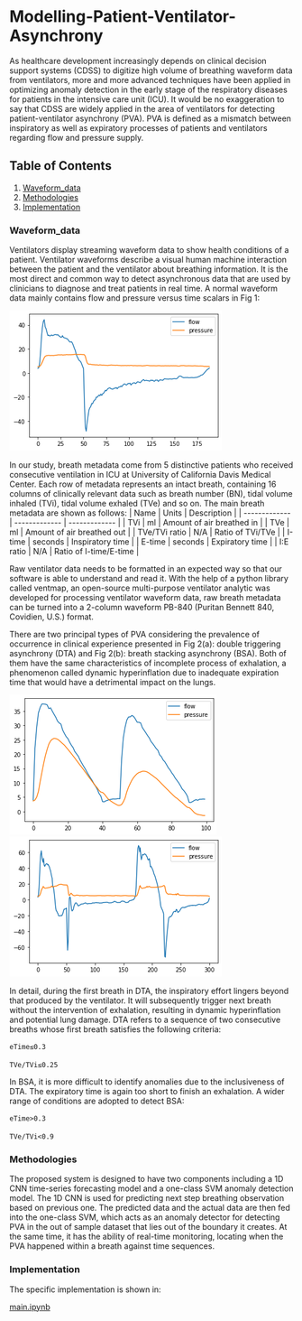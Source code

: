# Modelling-Patient-Ventilator-Asynchrony
As healthcare development increasingly depends on clinical decision support systems (CDSS) to digitize high volume of breathing waveform data from ventilators, more and more advanced techniques have been applied in optimizing anomaly detection in the early stage of the respiratory diseases for patients in the intensive care unit (ICU). It would be no exaggeration to say that CDSS are widely applied in the area of ventilators for detecting patient-ventilator asynchrony (PVA). PVA is defined as a mismatch between inspiratory as well as expiratory processes of patients and ventilators regarding flow and pressure supply.

## Table of Contents
1. [Waveform_data](#Waveform_data)
2. [Methodologies](#Methodologies)
3. [Implementation](#Implementation)

### Waveform_data
Ventilators display streaming waveform data to show health conditions of a patient. Ventilator waveforms describe a visual human machine interaction between the patient and the ventilator about breathing information. It is the most direct and common way to detect asynchronous data that are used by clinicians to diagnose and treat patients in real time. A normal waveform data mainly contains flow and pressure versus time scalars in Fig 1:

![Fig 1](download1.png)

In our study, breath metadata come from 5 distinctive patients who received consecutive ventilation in ICU at University of California Davis Medical Center. Each row of metadata represents an intact breath, containing 16 columns of clinically relevant data such as breath number (BN), tidal volume inhaled (TVi), tidal volume exhaled (TVe) and so on. The main breath metadata are shown as follows:
| Name | Units | Description |
| ------------- | ------------- | ------------- |
| TVi | ml | Amount of air breathed in |
| TVe	| ml | Amount of air breathed out |
| TVe/TVi ratio |	N/A |	Ratio of TVi/TVe |
| I-time | seconds | Inspiratory time |
| E-time | seconds | Expiratory time |
| I:E ratio	| N/A	| Ratio of I-time/E-time |


Raw ventilator data needs to be formatted in an expected way so that our software is able to understand and read it. With the help of a python library called ventmap, an open-source multi-purpose ventilator analytic was developed for processing ventilator waveform data, raw breath metadata can be turned into a 2-column waveform PB-840 (Puritan Bennett 840, Covidien, U.S.) format.

There are two principal types of PVA considering the prevalence of occurrence in clinical experience presented in Fig 2(a): double triggering asynchrony (DTA) and Fig 2(b): breath stacking asynchrony (BSA). Both of them have the same characteristics of incomplete process of exhalation, a phenomenon called dynamic hyperinflation due to inadequate expiration time that would have a detrimental impact on the lungs.

![Fig 2(a)](download2.png)
![Fig 2(b)](download3.png)

In detail, during the first breath in DTA, the inspiratory effort lingers beyond that produced by the ventilator. It will subsequently trigger next breath without the intervention of exhalation, resulting in dynamic hyperinflation and potential lung damage. DTA refers to a sequence of two consecutive breaths whose first breath satisfies the following criteria:

    eTime≤0.3
                                      
    TVe/TVi≤0.25
    
In BSA, it is more difficult to identify anomalies due to the inclusiveness of DTA. The expiratory time is again too short to finish an exhalation. A wider range of conditions are adopted to detect BSA:
    
    eTime>0.3
    
    TVe/TVi<0.9

### Methodologies
The proposed system is designed to have two components including a 1D CNN time-series forecasting model and a one-class SVM anomaly detection model. The 1D CNN is used for predicting next step breathing observation based on previous one. The predicted data and the actual data are then fed into the one-class SVM, which acts as an anomaly detector for detecting PVA in the out of sample dataset that lies out of the boundary it creates. At the same time, it has the ability of real-time monitoring, locating when the PVA happened within a breath against time sequences.

### Implementation
The specific implementation is shown in:

[main.ipynb](main.ipynb)

